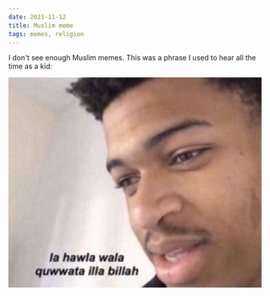 ```yaml
---
date: 2021-11-12
title: Muslim meme
tags: memes, religion
---
```


I don't see enough Muslim memes. This was a phrase I used to hear all the time as a kid:

![quwwata](https://raw.githubusercontent.com/muneer78/muneer78.github.io/master/images/lahawla.jpeg)
 
